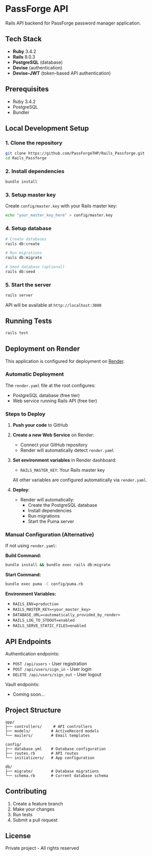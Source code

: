 # PassForge API

Rails API backend for PassForge password manager application.

## Tech Stack

- **Ruby** 3.4.2
- **Rails** 8.0.3
- **PostgreSQL** (database)
- **Devise** (authentication)
- **Devise-JWT** (token-based API authentication)

## Prerequisites

- Ruby 3.4.2
- PostgreSQL
- Bundler

## Local Development Setup

### 1. Clone the repository

```bash
git clone https://github.com/PassForgeTHP/Rails_Passforge.git
cd Rails_Passforge
```

### 2. Install dependencies

```bash
bundle install
```

### 3. Setup master key

Create `config/master.key` with your Rails master key:

```bash
echo "your_master_key_here" > config/master.key
```

### 4. Setup database

```bash
# Create databases
rails db:create

# Run migrations
rails db:migrate

# Seed database (optional)
rails db:seed
```

### 5. Start the server

```bash
rails server
```

API will be available at `http://localhost:3000`

## Running Tests

```bash
rails test
```

## Deployment on Render

This application is configured for deployment on [Render](https://render.com/).

### Automatic Deployment

The `render.yaml` file at the root configures:
- PostgreSQL database (free tier)
- Web service running Rails API (free tier)

### Steps to Deploy

1. **Push your code** to GitHub

2. **Create a new Web Service** on Render:
   - Connect your GitHub repository
   - Render will automatically detect `render.yaml`

3. **Set environment variables** in Render dashboard:
   - `RAILS_MASTER_KEY`: Your Rails master key

   All other variables are configured automatically via `render.yaml`.

4. **Deploy**:
   - Render will automatically:
     - Create the PostgreSQL database
     - Install dependencies
     - Run migrations
     - Start the Puma server

### Manual Configuration (Alternative)

If not using `render.yaml`:

**Build Command:**
```bash
bundle install && bundle exec rails db:migrate
```

**Start Command:**
```bash
bundle exec puma -C config/puma.rb
```

**Environment Variables:**
- `RAILS_ENV=production`
- `RAILS_MASTER_KEY=<your_master_key>`
- `DATABASE_URL=<automatically_provided_by_render>`
- `RAILS_LOG_TO_STDOUT=enabled`
- `RAILS_SERVE_STATIC_FILES=enabled`

## API Endpoints

Authentication endpoints:
- `POST /api/users` - User registration
- `POST /api/users/sign_in` - User login
- `DELETE /api/users/sign_out` - User logout

Vault endpoints:
- Coming soon...

## Project Structure

```
app/
├── controllers/     # API controllers
├── models/         # ActiveRecord models
└── mailers/        # Email templates

config/
├── database.yml    # Database configuration
├── routes.rb       # API routes
└── initializers/   # App configuration

db/
├── migrate/        # Database migrations
└── schema.rb       # Current database schema
```

## Contributing

1. Create a feature branch
2. Make your changes
3. Run tests
4. Submit a pull request

## License

Private project - All rights reserved
